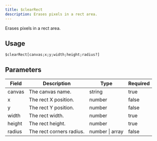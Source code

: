 ```yaml
---
title: $clearRect
description: Erases pixels in a rect area.
---
```


Erases pixels in a rect area.

## Usage

```
$clearRect[canvas;x;y;width;height;radius?]
```

## Parameters

| Field  | Description              | Type            | Required |
| ------ | ------------------------ | --------------- | -------- |
| canvas | The canvas name.         | string          | true     |
| x      | The rect X position.     | number          | false    |
| y      | The rect Y position.     | number          | false    |
| width  | The rect width.          | number          | true     |
| height | The rect height.         | number          | true     |
| radius | The rect corners radius. | number \| array | false    |
